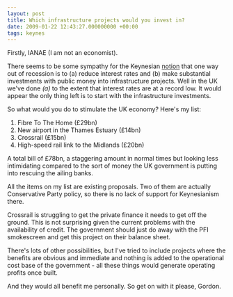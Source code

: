 ```yaml
---
layout: post
title: Which infrastructure projects would you invest in?
date: 2009-01-22 12:43:27.000000000 +00:00
tags: keynes
---
```

Firstly, IANAE (I am not an economist).

There seems to be some sympathy for the Keynesian <a href="http://en.wikipedia.org/wiki/Keynesian" target="_blank">notion</a> that one way out of recession is to (a) reduce interest rates and (b) make substantial investments with public money into infrastructure projects. Well in the UK we've done <em>(a)</em> to the extent that interest rates are at a record low. It would appear the only thing left is to start with the infrastructure investments.

So what would you do to stimulate the UK economy? Here's my list:
<ol>
	<li>Fibre To The Home (£29bn)</li>
	<li>New airport in the Thames Estuary (£14bn)</li>
	<li>Crossrail (£15bn)</li>
	<li>High-speed rail link to the Midlands (£20bn)</li>
</ol>
A total bill of £78bn, a staggering amount in normal times but looking less intimidating compared to the sort of money the UK government is putting into rescuing the ailing banks.

All the items on my list are existing proposals. Two of them are actually Conservative Party policy, so there is no lack of support for Keynesianism there.

Crossrail is struggling to get the private finance it needs to get off the ground. This is not surprising given the current problems with the availability of credit. The government should just do away with the PFI smokescreen and get this project on their balance sheet.

There's lots of other possibilities, but I've tried to include projects where the benefits are obvious and immediate and nothing is added to the operational cost base of the government - all these things would generate operating profits once built.

And they would all benefit me personally. So get on with it please, Gordon.
